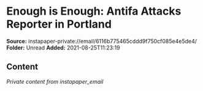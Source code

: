 # Enough is Enough: Antifa Attacks Reporter in Portland

**Source:** instapaper-private://email/6116b775465cddd9f750cf085e4e5de4/
**Folder:** Unread
**Added:** 2021-08-25T11:23:19




## Content
*Private content from instapaper_email*
